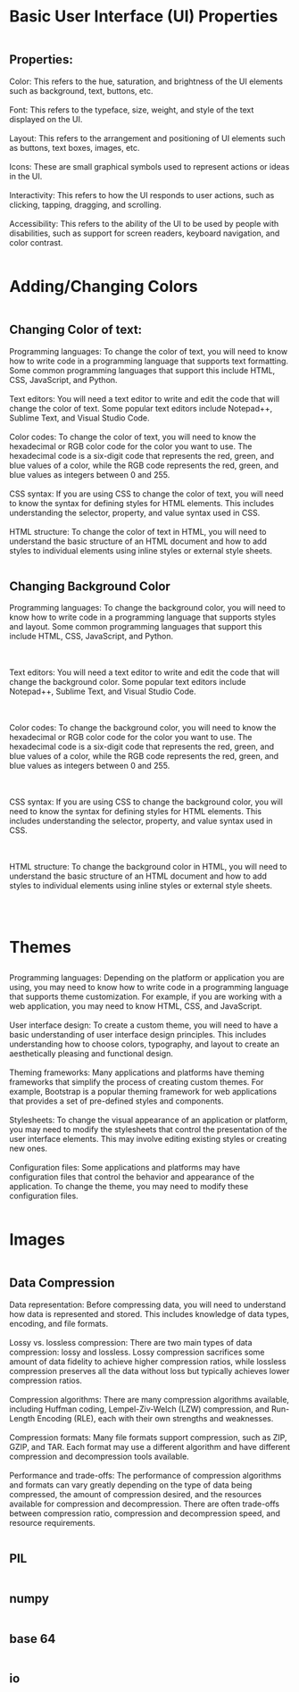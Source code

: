 <html>
    <head>
    <link rel="stylesheet" href="page1.css">
    </head>
    <body>
    <div class="row">
        <h1>Basic User Interface (UI) Properties</h1>
    </div>
    <div class="column">
    <h2>Properties:</h2>
    <p>
Color: This refers to the hue, saturation, and brightness of the UI elements such as background, text, buttons, etc.
<br><br>
Font: This refers to the typeface, size, weight, and style of the text displayed on the UI.
<br><br>
Layout: This refers to the arrangement and positioning of UI elements such as buttons, text boxes, images, etc.
<br><br>
Icons: These are small graphical symbols used to represent actions or ideas in the UI.
<br><br>
Interactivity: This refers to how the UI responds to user actions, such as clicking, tapping, dragging, and scrolling.
<br><br>
Accessibility: This refers to the ability of the UI to be used by people with disabilities, such as support for screen readers, keyboard navigation, and color contrast.
<br>
</p>
</div>
    <div class="row">
    <h1>Adding/Changing Colors</h1>
    </div>
<div class="column">
    <h2>Changing Color of text:</h2>
    <p>
Programming languages: To change the color of text, you will need to know how to write code in a programming language that supports text formatting. Some common programming languages that support this include HTML, CSS, JavaScript, and Python.
<br><br>
Text editors: You will need a text editor to write and edit the code that will change the color of text. Some popular text editors include Notepad++, Sublime Text, and Visual Studio Code.
<br><br>
Color codes: To change the color of text, you will need to know the hexadecimal or RGB color code for the color you want to use. The hexadecimal code is a six-digit code that represents the red, green, and blue values of a color, while the RGB code represents the red, green, and blue values as integers between 0 and 255.
<br><br>
CSS syntax: If you are using CSS to change the color of text, you will need to know the syntax for defining styles for HTML elements. This includes understanding the selector, property, and value syntax used in CSS.
<br><br>
HTML structure: To change the color of text in HTML, you will need to understand the basic structure of an HTML document and how to add styles to individual elements using inline styles or external style sheets.
<br>
</p>
    
</div>
<div class="column">
    <h2>Changing Background Color</h2>
 <p>
Programming languages: To change the background color, you will need to know how to write code in a programming language that supports styles and layout. Some common programming languages that support this include HTML, CSS, JavaScript, and Python.

<br><br>
Text editors: You will need a text editor to write and edit the code that will change the background color. Some popular text editors include Notepad++, Sublime Text, and Visual Studio Code.

<br><br>
Color codes: To change the background color, you will need to know the hexadecimal or RGB color code for the color you want to use. The hexadecimal code is a six-digit code that represents the red, green, and blue values of a color, while the RGB code represents the red, green, and blue values as integers between 0 and 255.

<br><br>
CSS syntax: If you are using CSS to change the background color, you will need to know the syntax for defining styles for HTML elements. This includes understanding the selector, property, and value syntax used in CSS.

<br><br>
HTML structure: To change the background color in HTML, you will need to understand the basic structure of an HTML document and how to add styles to individual elements using inline styles or external style sheets.

<br>
</p>

</div>
 <div class="column">
    <h1>Themes</h1>
     <h2></h2>
<p>
Programming languages: Depending on the platform or application you are using, you may need to know how to write code in a programming language that supports theme customization. For example, if you are working with a web application, you may need to know HTML, CSS, and JavaScript.
<br><br>
User interface design: To create a custom theme, you will need to have a basic understanding of user interface design principles. This includes understanding how to choose colors, typography, and layout to create an aesthetically pleasing and functional design.
<br><br>
Theming frameworks: Many applications and platforms have theming frameworks that simplify the process of creating custom themes. For example, Bootstrap is a popular theming framework for web applications that provides a set of pre-defined styles and components.
<br><br>
Stylesheets: To change the visual appearance of an application or platform, you may need to modify the stylesheets that control the presentation of the user interface elements. This may involve editing existing styles or creating new ones.
<br><br>
Configuration files: Some applications and platforms may have configuration files that control the behavior and appearance of the application. To change the theme, you may need to modify these configuration files.
<br>
</p>

</div>
  <div class="row">
    <h1>Images</h1>
    </div>
<div class="column">
    <h2>Data Compression</h2>
    <p>
Data representation: Before compressing data, you will need to understand how data is represented and stored. This includes knowledge of data types, encoding, and file formats.
<br><br>
Lossy vs. lossless compression: There are two main types of data compression: lossy and lossless. Lossy compression sacrifices some amount of data fidelity to achieve higher compression ratios, while lossless compression preserves all the data without loss but typically achieves lower compression ratios.
<br><br>
Compression algorithms: There are many compression algorithms available, including Huffman coding, Lempel-Ziv-Welch (LZW) compression, and Run-Length Encoding (RLE), each with their own strengths and weaknesses.
<br><br>
Compression formats: Many file formats support compression, such as ZIP, GZIP, and TAR. Each format may use a different algorithm and have different compression and decompression tools available.
<br><br>
Performance and trade-offs: The performance of compression algorithms and formats can vary greatly depending on the type of data being compressed, the amount of compression desired, and the resources available for compression and decompression. There are often trade-offs between compression ratio, compression and decompression speed, and resource requirements.
<br>
</p>

</div>
<div class="column">
    <h2>PIL</h2>
</div>

<div class="column">
    <h2>numpy</h2>
</div>

<div class="column">
    <h2>base 64</h2>
</div>

<div class="column">
    <h2>io</h2>
</div>

